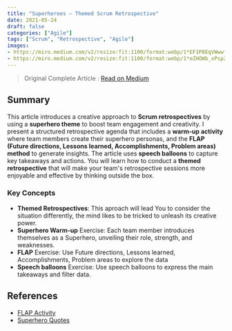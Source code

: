 ```yaml
---
title: "Superheroes — Themed Scrum Retrospective"
date: 2021-05-24
draft: false
categories: ["Agile"]
tags: ["Scrum", "Retrospective", "Agile"]
images:
- https://miro.medium.com/v2/resize:fit:1100/format:webp/1*EF1P8EqVWwwfUE5N9tk4tg.png
- https://miro.medium.com/v2/resize:fit:1100/format:webp/1*eZHOWb_xPspZNrkHGhqPOw.png
---
```


> Original Complete Article : [Read on Medium](https://medium.com/agileinsider/superheros-themed-scrum-retrospective-ea988b4d14e1)

## Summary

This article introduces a creative approach to **Scrum retrospectives** by using a **superhero theme** to boost team engagement and creativity. I present a structured retrospective agenda that includes a **warm-up activity** where team members create their superhero personas, and the **FLAP (Future directions, Lessons learned, Accomplishments, Problem areas) method** to generate insights. The article uses **speech balloons** to capture key takeaways and actions. You will learn how to conduct a **themed retrospective** that will make your team's retrospective sessions more enjoyable and effective by thinking outside the box.

### Key Concepts

*   **Themed Retrospectives**: This aproach will lead You to consider the situation differently, the mind likes to be tricked to unleash its creative power.
*   **Superhero Warm-up** Exercise: Each team member introduces themselves as a Superhero, unveiling their role, strength, and weaknesses.
*   **FLAP** Exercise: Use Future directions, Lessons learned, Accomplishments, Problem areas to explore the data
*   **Speech balloons** Exercise: Use speech balloons to express the main takeaways and filter data.

## References

*   [FLAP Activity](https://www.funretrospectives.com/flap-activity-future-direction-lessons-learned-accomplishments-and-problem-areas/)
*   [Superhero Quotes](https://www.inc.com/peter-economy/17-superhero-quotes-that-will-save-day-whether-youre-a-leader-or-not.html)
